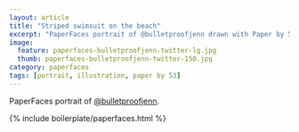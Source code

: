 ```yaml
---
layout: article
title: "Striped swimsuit on the beach"
excerpt: "PaperFaces portrait of @bulletproofjenn drawn with Paper by 53 on an iPad."
image: 
  feature: paperfaces-bulletproofjenn-twitter-lg.jpg
  thumb: paperfaces-bulletproofjenn-twitter-150.jpg
category: paperfaces
tags: [portrait, illustration, paper by 53]
---
```


PaperFaces portrait of [@bulletproofjenn](http://twitter.com/bulletproofjenn).

{% include boilerplate/paperfaces.html %}